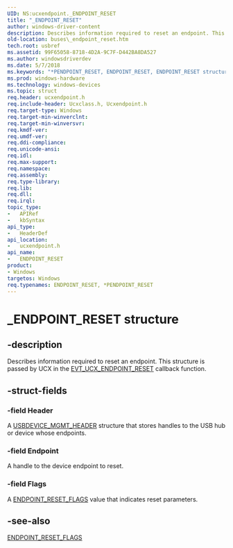 ```yaml
---
UID: NS:ucxendpoint._ENDPOINT_RESET
title: "_ENDPOINT_RESET"
author: windows-driver-content
description: Describes information required to reset an endpoint. This structure is passed by UCX in the EVT_UCX_ENDPOINT_RESET callback function.
old-location: buses\_endpoint_reset.htm
tech.root: usbref
ms.assetid: 99F65058-8718-4D2A-9C7F-D442BA8DA527
ms.author: windowsdriverdev
ms.date: 5/7/2018
ms.keywords: "*PENDPOINT_RESET, ENDPOINT_RESET, ENDPOINT_RESET structure [Buses], P_ENDPOINT_RESET, P_ENDPOINT_RESET structure pointer [Buses], _ENDPOINT_RESET, buses._endpoint_reset, ucxendpoint/P_ENDPOINT_RESET, ucxendpoint/_ENDPOINT_RESET"
ms.prod: windows-hardware
ms.technology: windows-devices
ms.topic: struct
req.header: ucxendpoint.h
req.include-header: Ucxclass.h, Ucxendpoint.h
req.target-type: Windows
req.target-min-winverclnt: 
req.target-min-winversvr: 
req.kmdf-ver: 
req.umdf-ver: 
req.ddi-compliance: 
req.unicode-ansi: 
req.idl: 
req.max-support: 
req.namespace: 
req.assembly: 
req.type-library: 
req.lib: 
req.dll: 
req.irql: 
topic_type:
-	APIRef
-	kbSyntax
api_type:
-	HeaderDef
api_location:
-	ucxendpoint.h
api_name:
-	ENDPOINT_RESET
product:
- Windows
targetos: Windows
req.typenames: ENDPOINT_RESET, *PENDPOINT_RESET
---
```


# _ENDPOINT_RESET structure


## -description


Describes information required to reset an endpoint. This structure is passed by UCX in the <a href="https://msdn.microsoft.com/library/windows/hardware/mt187828">EVT_UCX_ENDPOINT_RESET</a> callback function.


## -struct-fields




### -field Header

A <a href="https://msdn.microsoft.com/library/windows/hardware/mt188075">USBDEVICE_MGMT_HEADER</a> structure that stores handles to the USB hub or device whose endpoints.


### -field Endpoint

A handle to the device endpoint to reset.


### -field Flags

A <a href="https://msdn.microsoft.com/library/windows/hardware/mt187817">ENDPOINT_RESET_FLAGS</a> value that indicates reset parameters.


## -see-also




<a href="https://msdn.microsoft.com/library/windows/hardware/mt187817">ENDPOINT_RESET_FLAGS</a>
 

 

